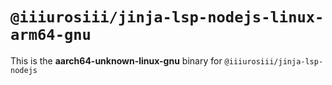 # `@iiiurosiii/jinja-lsp-nodejs-linux-arm64-gnu`

This is the **aarch64-unknown-linux-gnu** binary for `@iiiurosiii/jinja-lsp-nodejs`
